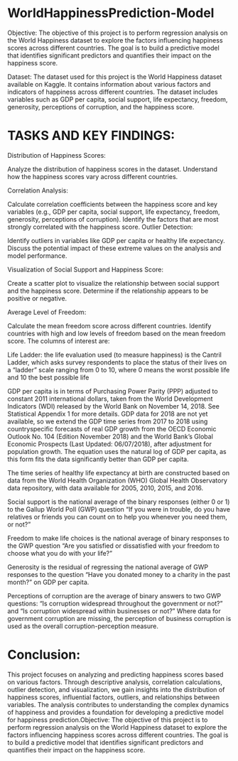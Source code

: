 # WorldHappinessPrediction-Model
Objective: The objective of this project is to perform regression analysis on the World Happiness dataset to explore the factors influencing happiness scores across different countries. The goal is to build a predictive model that identifies significant predictors and quantifies their impact on the happiness score.

Dataset: The dataset used for this project is the World Happiness dataset available on Kaggle. It contains information about various factors and indicators of happiness across different countries. The dataset includes variables such as GDP per capita, social support, life expectancy, freedom, generosity, perceptions of corruption, and the happiness score.
# TASKS AND KEY FINDINGS:

Distribution of Happiness Scores:

Analyze the distribution of happiness scores in the dataset. Understand how the happiness scores vary across different countries.

Correlation Analysis:

Calculate correlation coefficients between the happiness score and key variables (e.g., GDP per capita, social support, life expectancy, freedom, generosity, perceptions of corruption). Identify the factors that are most strongly correlated with the happiness score. Outlier Detection:

Identify outliers in variables like GDP per capita or healthy life expectancy. Discuss the potential impact of these extreme values on the analysis and model performance. 

Visualization of Social Support and Happiness Score:

Create a scatter plot to visualize the relationship between social support and the happiness score. Determine if the relationship appears to be positive or negative.

Average Level of Freedom:

Calculate the mean freedom score across different countries. Identify countries with high and low levels of freedom based on the mean freedom score. The columns of interest are:

Life Ladder: the life evaluation used (to measure happiness) is the Cantril Ladder, which asks survey respondents to place the status of their lives on a “ladder” scale ranging from 0 to 10, where 0 means the worst possible life and 10 the best possible life

GDP per capita is in terms of Purchasing Power Parity (PPP) adjusted to constant 2011 international dollars, taken from the World Development Indicators (WDI) released by the World Bank on November 14, 2018. See Statistical Appendix 1 for more details. GDP data for 2018 are not yet available, so we extend the GDP time series from 2017 to 2018 using countryspecific forecasts of real GDP growth from the OECD Economic Outlook No. 104 (Edition November 2018) and the World Bank’s Global Economic Prospects (Last Updated: 06/07/2018), after adjustment for population growth. The equation uses the natural log of GDP per capita, as this form fits the data significantly better than GDP per capita.

The time series of healthy life expectancy at birth are constructed based on data from the World Health Organization (WHO) Global Health Observatory data repository, with data available for 2005, 2010, 2015, and 2016.

Social support is the national average of the binary responses (either 0 or 1) to the Gallup World Poll (GWP) question “If you were in trouble, do you have relatives or friends you can count on to help you whenever you need them, or not?”

Freedom to make life choices is the national average of binary responses to the GWP question “Are you satisfied or dissatisfied with your freedom to choose what you do with your life?”

Generosity is the residual of regressing the national average of GWP responses to the question “Have you donated money to a charity in the past month?” on GDP per capita.

Perceptions of corruption are the average of binary answers to two GWP questions: “Is corruption widespread throughout the government or not?” and “Is corruption widespread within businesses or not?” Where data for government corruption are missing, the perception of business corruption is used as the overall corruption-perception measure.

# Conclusion:

This project focuses on analyzing and predicting happiness scores based on various factors. Through descriptive analysis, correlation calculations, outlier detection, and visualization, we gain insights into the distribution of happiness scores, influential factors, outliers, and relationships between variables. The analysis contributes to understanding the complex dynamics of happiness and provides a foundation for developing a predictive model for happiness prediction.Objective: The objective of this project is to perform regression analysis on the World Happiness dataset to explore the factors influencing happiness scores across different countries. The goal is to build a predictive model that identifies significant predictors and quantifies their impact on the happiness score.

